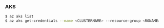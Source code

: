###  AKS

```bash
$ az aks list
$ az aks get-credentials --name <CLUSTERNAME> --resource-group <RGNAME>
```
